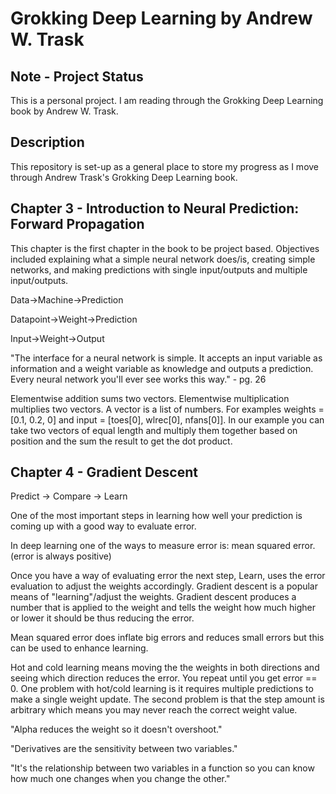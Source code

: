 # Grokking Deep Learning by Andrew W. Trask

## Note - Project Status
This is a personal project. I am reading through the Grokking Deep Learning book by Andrew W. Trask. 

## Description
This repository is set-up as a general place to store my progress as I move through Andrew Trask's Grokking Deep Learning book. 

## Chapter 3 - Introduction to Neural Prediction: Forward Propagation
This chapter is the first chapter in the book to be project based. Objectives included explaining what a simple neural network does/is, creating simple networks, and making predictions with single input/outputs and multiple input/outputs.

Data->Machine->Prediction

Datapoint->Weight->Prediction

Input->Weight->Output

"The interface for a neural network is simple. It accepts an input variable as information and a weight variable as knowledge and outputs a prediction.  Every neural network you'll ever see works this way." - pg. 26

Elementwise addition sums two vectors. Elementwise multiplication multiplies two vectors. A vector is a list of numbers. For examples weights = [0.1, 0.2, 0] and input = [toes[0], wlrec[0], nfans[0]]. In our example you can take two vectors of equal length and multiply them together based on position and the sum the result to get the dot product.

## Chapter 4 - Gradient Descent

Predict -> Compare -> Learn

One of the most important steps in learning how well your prediction is coming up with a good way to evaluate error.

In deep learning one of the ways to measure error is: mean squared error.  (error is always positive)

Once you have a way of evaluating error the next step, Learn, uses the error evaluation to adjust the weights accordingly. Gradient descent is a popular means of "learning"/adjust the weights.  Gradient descent produces a number that is applied to the weight and tells the weight how much higher or lower it should be thus reducing the error. 

Mean squared error does inflate big errors and reduces small errors but this can be used to enhance learning.

Hot and cold learning means moving the the weights in both directions and seeing which direction reduces the error. You repeat until you get error == 0. One problem with hot/cold learning is it requires multiple predictions to make a single weight update.  The second problem is that the step amount is arbitrary which means you may never reach the correct weight value.

"Alpha reduces the weight so it doesn't overshoot." 

"Derivatives are the sensitivity between two variables." 

"It's the relationship between two variables in a function so you can know how much one changes when you change the other."











